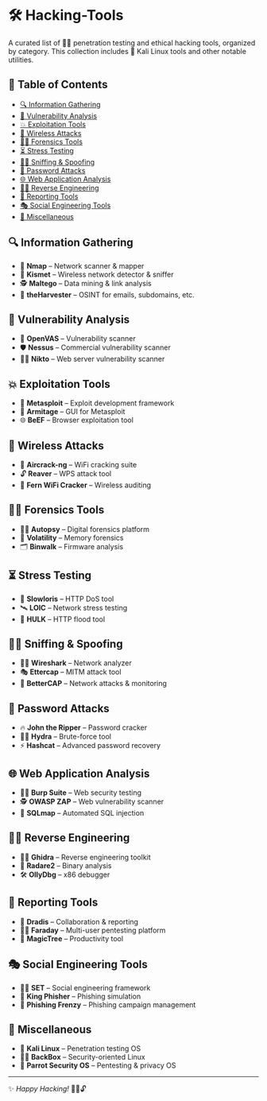# 🛠️ Hacking-Tools

A curated list of 🕵️‍♂️ penetration testing and ethical hacking tools, organized by category. This collection includes 🐉 Kali Linux tools and other notable utilities.

## 📜 Table of Contents

- [🔍 Information Gathering](#-information-gathering)
- [🔎 Vulnerability Analysis](#-vulnerability-analysis)
- [💥 Exploitation Tools](#-exploitation-tools)
- [📡 Wireless Attacks](#-wireless-attacks)
- [🧑‍💻 Forensics Tools](#-forensics-tools)
- [⏳ Stress Testing](#-stress-testing)
- [🕵️‍♀️ Sniffing & Spoofing](#-sniffing--spoofing)
- [🔐 Password Attacks](#-password-attacks)
- [🌐 Web Application Analysis](#-web-application-analysis)
- [🧑‍💻 Reverse Engineering](#-reverse-engineering)
- [📝 Reporting Tools](#-reporting-tools)
- [🎭 Social Engineering Tools](#-social-engineering-tools)
- [🧩 Miscellaneous](#-miscellaneous)

## 🔍 Information Gathering

- 🛜 **Nmap** – Network scanner & mapper
- 📶 **Kismet** – Wireless network detector & sniffer
- 🕵️ **Maltego** – Data mining & link analysis
- 📨 **theHarvester** – OSINT for emails, subdomains, etc.

## 🔎 Vulnerability Analysis

- 🧪 **OpenVAS** – Vulnerability scanner
- 🛡️ **Nessus** – Commercial vulnerability scanner
- 🕵️‍♂️ **Nikto** – Web server vulnerability scanner

## 💥 Exploitation Tools

- 🎯 **Metasploit** – Exploit development framework
- 🚀 **Armitage** – GUI for Metasploit
- 🌐 **BeEF** – Browser exploitation tool

## 📡 Wireless Attacks

- 📡 **Aircrack-ng** – WiFi cracking suite
- 🔓 **Reaver** – WPS attack tool
- 🛜 **Fern WiFi Cracker** – Wireless auditing

## 🧑‍💻 Forensics Tools

- 🧑‍💻 **Autopsy** – Digital forensics platform
- 🧠 **Volatility** – Memory forensics
- 🗂️ **Binwalk** – Firmware analysis

## ⏳ Stress Testing

- 🐌 **Slowloris** – HTTP DoS tool
- 🛰️ **LOIC** – Network stress testing
- 🐻 **HULK** – HTTP flood tool

## 🕵️‍♀️ Sniffing & Spoofing

- 🧑‍💻 **Wireshark** – Network analyzer
- 🎭 **Ettercap** – MITM attack tool
- 🦸 **BetterCAP** – Network attacks & monitoring

## 🔐 Password Attacks

- 🔥 **John the Ripper** – Password cracker
- 🧑‍💻 **Hydra** – Brute-force tool
- ⚡ **Hashcat** – Advanced password recovery

## 🌐 Web Application Analysis

- 🧑‍💻 **Burp Suite** – Web security testing
- 🕵️ **OWASP ZAP** – Web vulnerability scanner
- 🐍 **SQLmap** – Automated SQL injection

## 🧑‍💻 Reverse Engineering

- 🧑‍💻 **Ghidra** – Reverse engineering toolkit
- 🔎 **Radare2** – Binary analysis
- 🛠️ **OllyDbg** – x86 debugger

## 📝 Reporting Tools

- 📄 **Dradis** – Collaboration & reporting
- 🧑‍💻 **Faraday** – Multi-user pentesting platform
- 🌳 **MagicTree** – Productivity tool

## 🎭 Social Engineering Tools

- 🧑‍💻 **SET** – Social engineering framework
- 📧 **King Phisher** – Phishing simulation
- 🎣 **Phishing Frenzy** – Phishing campaign management

## 🧩 Miscellaneous

- 🐉 **Kali Linux** – Penetration testing OS
- 🧑‍💻 **BackBox** – Security-oriented Linux
- 🦜 **Parrot Security OS** – Pentesting & privacy OS

---

✨ *Happy Hacking!* 🧑‍💻🔓
